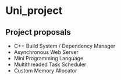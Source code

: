 # Uni_project

## Project proposals

- C++ Build System / Dependency Manager
- Asynchronous Web Server
- Mini Programming Language
- Multithreaded Task Scheduler
- Custom Memory Allocator